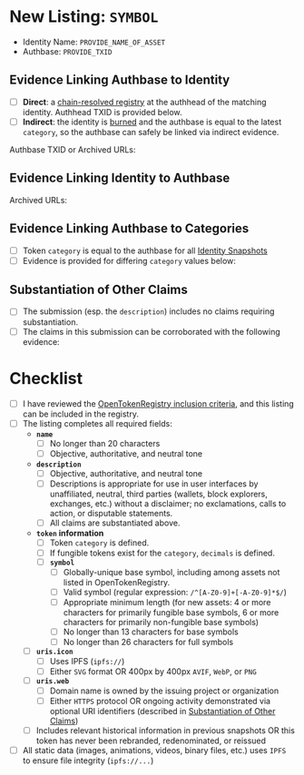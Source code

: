 # New Listing: `SYMBOL`

<!-- Replace the `PROVIDE...` fields below to add context to this PR: -->

- Identity Name: `PROVIDE_NAME_OF_ASSET`
- Authbase: `PROVIDE_TXID`

## Evidence Linking Authbase to Identity

<!-- First, we need to prove that the authbase believes itself to be the submitted identity. This prevents an attacker from publicly claiming to control an authbase they do not control. -->

- [ ] **Direct**: a [chain-resolved registry](https://cashtokens.org/docs/bcmr/chip#chain-resolved-registries) at the authhead of the matching identity. Authhead TXID is provided below.
- [ ] **Indirect**: the identity is [burned](https://cashtokens.org/docs/bcmr/chip#burned-identities) and the authbase is equal to the latest `category`, so the authbase can safely be linked via indirect evidence.

Authbase TXID or Archived URLs:

<!-- If Direct is checked, provide the Authhead TXID. If "Indirect" is checked, provide at least two URLs to third-party archived links (archive.org, archive.is, etc.) of reputable sources vouching for this association. If the archiving service does not include the original URL in the archived URLs (i.e. it also shortens URLs), please also provide the full URL. -->

## Evidence Linking Identity to Authbase

<!-- Next, we need to prove that the identity believes itself to be the submitted authbase. This protects known identities from being associated with an attacker-controlled authbase in this registry. -->

Archived URLs:

<!-- Provide a third-party archived URL to a statement by the represented identity claiming the submitted authbase. -->

## Evidence Linking Authbase to Categories

<!-- If they differ, we need to prove that all submitted token categories are/were issued or controlled by the authbase.

As with linking the authbase to this identity, we'll need to demonstrate that each claimed category believes itself to be associated with the authbase via either direct or indirect evidence. -->

- [ ] Token `category` is equal to the authbase for all [Identity Snapshots](https://cashtokens.org/docs/bcmr/chip#identity-snapshots)
- [ ] Evidence is provided for differing `category` values below:

<!-- List each `category` value claimed in the historical timeline of the identity which to not match the identity's authbase. For each, provide either:

- Direct evidence: an authhead TXID of the category's identity.
- Indirect evidence: at least two URLs to third-party archived links of reputable sources vouching for this association.

Uncomment and duplicate the below section as needed: -->

<!--

- Differing `category`: `PROVIDE_CATEGORY_ID`
  - [ ] **Direct evidence** – category's authhead TXID with a corroborating chain-resolved registry:
  - [ ] **Indirect evidence** – the category's identity is [burned](https://cashtokens.org/docs/bcmr/chip#burned-identities) or widely understood to be lost, compromised, or destroyed; two or more archived URLs of reputable sources vouching for this association:

[Provide evidence here]

-->

## Substantiation of Other Claims

<!-- Finally, if the submitted `description` makes any claims about the behavior of tokens, please submit any additional information to help reviewers to corroborate statements of fact in your `description` or other fields. -->

- [ ] The submission (esp. the `description`) includes no claims requiring substantiation.
- [ ] The claims in this submission can be corroborated with the following evidence:

<!-- Please provide third-party archived URLs to security reviews, attestations, audits, and other resources that substantiate this submission. -->

# Checklist

- [ ] I have reviewed the [OpenTokenRegistry inclusion criteria](https://otr.cash/docs/list#inclusion-criteria), and this listing can be included in the registry.
- [ ] The listing completes all required fields:
  - **`name`**
    - [ ] No longer than 20 characters
    - [ ] Objective, authoritative, and neutral tone
  - **`description`**
    - [ ] Objective, authoritative, and neutral tone
    - [ ] Descriptions is appropriate for use in user interfaces by unaffiliated, neutral, third parties (wallets, block explorers, exchanges, etc.) without a disclaimer; no exclamations, calls to action, or disputable statements.
    - [ ] All claims are substantiated above.
  - **`token` information**
    - [ ] Token `category` is defined.
    - [ ] If fungible tokens exist for the `category`, `decimals` is defined.
    - [ ] **`symbol`**
      - [ ] Globally-unique base symbol, including among assets not listed in OpenTokenRegistry.
      - [ ] Valid symbol (regular expression: `/^[A-Z0-9]+[-A-Z0-9]*$/`)
      - [ ] Appropriate minimum length (for new assets: 4 or more characters for primarily fungible base symbols, 6 or more characters for primarily non-fungible base symbols)
      - [ ] No longer than 13 characters for base symbols
      - [ ] No longer than 26 characters for full symbols
  - [ ] **`uris.icon`**
    - [ ] Uses IPFS (`ipfs://`)
    - [ ] Either `SVG` format OR 400px by 400px `AVIF`, `WebP`, or `PNG`
  - [ ] **`uris.web`**
    - [ ] Domain name is owned by the issuing project or organization
    - [ ] Either `HTTPS` protocol OR ongoing activity demonstrated via optional URI identifiers (described in [Substantiation of Other Claims](#substantiation-of-other-claims))
  - [ ] Includes relevant historical information in previous snapshots OR this token has never been rebranded, redenominated, or reissued
- [ ] All static data (images, animations, videos, binary files, etc.) uses `IPFS` to ensure file integrity (`ipfs://...`)
